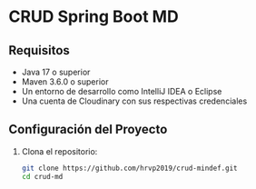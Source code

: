 # CRUD Spring Boot MD

## Requisitos

- Java 17 o superior
- Maven 3.6.0 o superior
- Un entorno de desarrollo como IntelliJ IDEA o Eclipse
- Una cuenta de Cloudinary con sus respectivas credenciales

## Configuración del Proyecto

1. Clona el repositorio:
    ```bash
    git clone https://github.com/hrvp2019/crud-mindef.git
    cd crud-md
    ```






